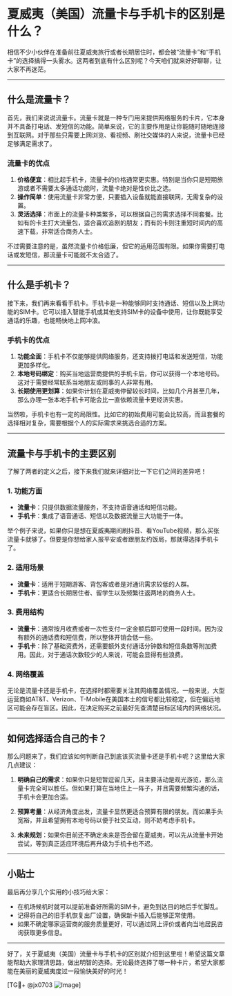 # 夏威夷（美国）流量卡与手机卡的区别是什么？

相信不少小伙伴在准备前往夏威夷旅行或者长期居住时，都会被“流量卡”和“手机卡”的选择搞得一头雾水。这两者到底有什么区别呢？今天咱们就来好好聊聊，让大家不再迷茫。

---

## 什么是流量卡？

首先，我们来说说流量卡。流量卡就是一种专门用来提供网络服务的卡片，它本身并不具备打电话、发短信的功能。简单来说，它的主要作用是让你能随时随地连接到互联网。对于那些只需要上网浏览、看视频、刷社交媒体的人来说，流量卡已经足够满足需求了。

### 流量卡的优点

1. **价格便宜**：相比起手机卡，流量卡的价格通常更实惠。特别是当你只是短期旅游或者不需要太多通话功能时，流量卡绝对是性价比之选。
2. **操作简单**：使用流量卡非常方便，只要插入设备就能直接联网，无需复杂的设置。
3. **灵活选择**：市面上的流量卡种类繁多，可以根据自己的需求选择不同套餐。比如有的卡主打大流量包，适合喜欢追剧的朋友；而有的卡则注重短时间内的高速下载，非常适合商务人士。

不过需要注意的是，虽然流量卡价格低廉，但它的适用范围有限。如果你需要打电话或发短信，那流量卡可能就不太合适了。

---

## 什么是手机卡？

接下来，我们再来看看手机卡。手机卡是一种能够同时支持通话、短信以及上网功能的SIM卡。它可以插入智能手机或其他支持SIM卡的设备中使用，让你既能享受通话的乐趣，也能畅快地上网冲浪。

### 手机卡的优点

1. **功能全面**：手机卡不仅能够提供网络服务，还支持拨打电话和发送短信，功能更加多样化。
2. **本地号码绑定**：购买当地运营商提供的手机卡后，你可以获得一个本地号码。这对于需要经常联系当地朋友或同事的人非常有用。
3. **长期使用更划算**：如果你计划在夏威夷停留较长时间，比如几个月甚至几年，那么办理一张本地手机卡可能会比一直依赖流量卡更经济实惠。

当然啦，手机卡也有一定的局限性。比如它的初始费用可能会比较高，而且套餐的选择相对复杂，需要根据个人的实际需求来挑选合适的方案。

---

## 流量卡与手机卡的主要区别

了解了两者的定义之后，接下来我们就来详细对比一下它们之间的差异吧！

### 1. 功能方面

- **流量卡**：只提供数据流量服务，不支持语音通话和短信功能。
- **手机卡**：集成了语音通话、短信以及数据流量三大功能于一体。

举个例子来说，如果你只是想在夏威夷期间刷抖音、看YouTube视频，那么买张流量卡就够了。但要是你想给家人报平安或者跟朋友约饭局，那就得选择手机卡了。

### 2. 适用场景

- **流量卡**：适用于短期游客、背包客或者是对通讯需求较低的人群。
- **手机卡**：更适合长期居住者、留学生以及频繁往返两地的商务人士。

### 3. 费用结构

- **流量卡**：通常按月收费或者一次性支付一定金额后即可使用一段时间。因为没有额外的通话费和短信费，所以整体开销会低一些。
- **手机卡**：除了基础资费外，还需要额外支付通话分钟数和短信条数等附加费用。因此，对于通话次数较少的人来说，可能会显得有些浪费。

### 4. 网络覆盖

无论是流量卡还是手机卡，在选择时都需要关注其网络覆盖情况。一般来说，大型运营商如AT&T、Verizon、T-Mobile在美国本土的信号都比较稳定，但在偏远地区可能会存在盲区。因此，在决定购买之前最好先查清楚目标区域内的网络状况。

---

## 如何选择适合自己的卡？

那么问题来了，我们应该如何判断自己到底该买流量卡还是手机卡呢？这里给大家几点建议：

1. **明确自己的需求**：如果你只是短暂逗留几天，且主要活动是观光游览，那么流量卡完全可以胜任。但如果打算在当地住上一阵子，并且需要频繁沟通的话，手机卡会更加合适。
   
2. **预算考量**：从经济角度出发，流量卡显然更适合预算有限的朋友。而如果手头宽裕，并且希望拥有本地号码以便于社交互动，则不妨考虑手机卡。

3. **未来规划**：如果你目前还不确定未来是否会留在夏威夷，可以先从流量卡开始尝试，等到真正适应环境后再升级为手机卡也不迟。

---

## 小贴士

最后再分享几个实用的小技巧给大家：

- 在机场候机时就可以提前准备好所需的SIM卡，避免到达目的地后手忙脚乱。
- 记得将自己的旧手机恢复出厂设置，确保新卡插入后能够正常使用。
- 如果不确定哪家运营商的服务质量更好，可以通过网上评价或者向当地居民咨询获取更多信息。

---

好了，关于夏威夷（美国）流量卡与手机卡的区别就介绍到这里啦！希望这篇文章能帮助大家理清思路，做出明智的选择。无论最终选择了哪一种卡片，希望大家都能在美丽的夏威夷度过一段愉快美好的时光！

[TG💪+ @jx0703 ![Image](https://github.com/user-attachments/assets/dbca1d08-cadb-493c-b0ec-ad6f7a83f270)]